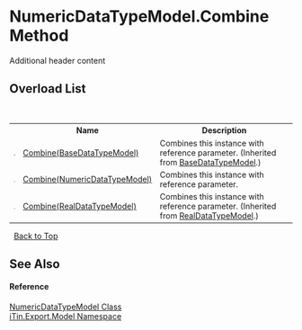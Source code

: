 # NumericDataTypeModel.Combine Method 
Additional header content 


## Overload List
&nbsp;<table><tr><th></th><th>Name</th><th>Description</th></tr><tr><td>![Public method](media/pubmethod.gif "Public method")</td><td><a href="M_iTin_Export_Model_BaseDataTypeModel_Combine">Combine(BaseDataTypeModel)</a></td><td>
Combines this instance with reference parameter.
 (Inherited from <a href="T_iTin_Export_Model_BaseDataTypeModel">BaseDataTypeModel</a>.)</td></tr><tr><td>![Public method](media/pubmethod.gif "Public method")</td><td><a href="M_iTin_Export_Model_NumericDataTypeModel_Combine">Combine(NumericDataTypeModel)</a></td><td>
Combines this instance with reference parameter.</td></tr><tr><td>![Public method](media/pubmethod.gif "Public method")</td><td><a href="M_iTin_Export_Model_RealDataTypeModel_Combine">Combine(RealDataTypeModel)</a></td><td>
Combines this instance with reference parameter.
 (Inherited from <a href="T_iTin_Export_Model_RealDataTypeModel">RealDataTypeModel</a>.)</td></tr></table>&nbsp;
<a href="#numericdatatypemodel.combine-method">Back to Top</a>

## See Also


#### Reference
<a href="T_iTin_Export_Model_NumericDataTypeModel">NumericDataTypeModel Class</a><br /><a href="N_iTin_Export_Model">iTin.Export.Model Namespace</a><br />